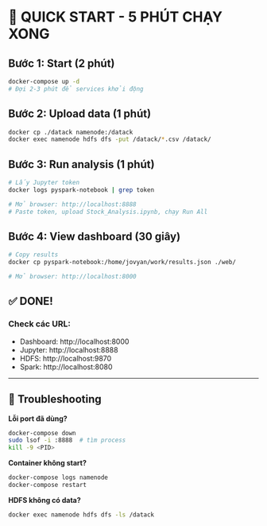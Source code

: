 # 🚀 QUICK START - 5 PHÚT CHẠY XONG

## Bước 1: Start (2 phút)
```bash
docker-compose up -d
# Đợi 2-3 phút để services khởi động
```

## Bước 2: Upload data (1 phút)
```bash
docker cp ./datack namenode:/datack
docker exec namenode hdfs dfs -put /datack/*.csv /datack/
```

## Bước 3: Run analysis (1 phút)
```bash
# Lấy Jupyter token
docker logs pyspark-notebook | grep token

# Mở browser: http://localhost:8888
# Paste token, upload Stock_Analysis.ipynb, chạy Run All
```

## Bước 4: View dashboard (30 giây)
```bash
# Copy results
docker cp pyspark-notebook:/home/jovyan/work/results.json ./web/

# Mở browser: http://localhost:8000
```

## ✅ DONE! 

### Check các URL:
- Dashboard: http://localhost:8000
- Jupyter: http://localhost:8888
- HDFS: http://localhost:9870
- Spark: http://localhost:8080

---

## 🐛 Troubleshooting

**Lỗi port đã dùng?**
```bash
docker-compose down
sudo lsof -i :8888  # tìm process
kill -9 <PID>
```

**Container không start?**
```bash
docker-compose logs namenode
docker-compose restart
```

**HDFS không có data?**
```bash
docker exec namenode hdfs dfs -ls /datack
```